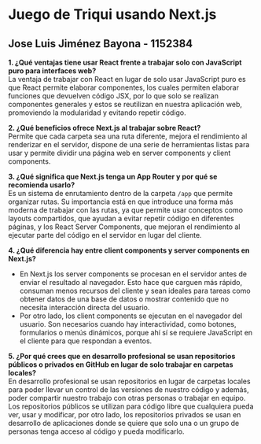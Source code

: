 # Juego de Triqui usando Next.js
## Jose Luis Jiménez Bayona - 1152384

**1. ¿Qué ventajas tiene usar React frente a trabajar solo con JavaScript puro para
interfaces web?**  
La ventaja de trabajar con React en lugar de solo usar JavaScript puro es que React permite elaborar componentes, los cuales permiten elaborar funciones que devuelven código JSX, por lo que solo se realizan componentes generales y estos se reutilizan en nuestra aplicación web, promoviendo la modularidad y evitando repetir código.  

**2. ¿Qué beneficios ofrece Next.js al trabajar sobre React?**  
Permite que cada carpeta sea una ruta diferente, mejora el rendimiento al renderizar en el servidor, dispone de una serie de herramientas listas para usar y permite dividir una página web en server components y client components.  

**3. ¿Qué significa que Next.js tenga un App Router y por qué se recomienda usarlo?**  
Es un sistema de enrutamiento dentro de la carpeta `/app` que permite organizar rutas. Su importancia está en que introduce una forma más moderna de trabajar con las rutas, ya que permite usar conceptos como layouts compartidos, que ayudan a evitar repetir código en diferentes páginas, y los React Server Components, que mejoran el rendimiento al ejecutar parte del código en el servidor en lugar del cliente.  

**4. ¿Qué diferencia hay entre client components y server components en Next.js?**  
* En Next.js los server components se procesan en el servidor antes de enviar el resultado al navegador. Esto hace que carguen más rápido, consuman menos recursos del cliente y sean ideales para tareas como obtener datos de una base de datos o mostrar contenido que no necesita interacción directa del usuario.
* Por otro lado, los client components se ejecutan en el navegador del usuario. Son necesarios cuando hay interactividad, como botones, formularios o menús dinámicos, porque ahí sí se requiere JavaScript en el cliente para que respondan a eventos.  

**5. ¿Por qué crees que en desarrollo profesional se usan repositorios públicos o
privados en GitHub en lugar de solo trabajar en carpetas locales?**  
En desarrollo profesional se usan repositorios en lugar de carpetas locales para poder llevar un control de las versiones de nuestro código y además, poder compartir nuestro trabajo con otras personas o trabajar en equipo. Los repositorios públicos se utilizan para código libre que cualquiera pueda ver, usar y modificar, por otro lado, los repositorios privados se usan en desarrollo de aplicaciones donde se quiere que solo una o un grupo de personas tenga acceso al código y pueda modificarlo.  

